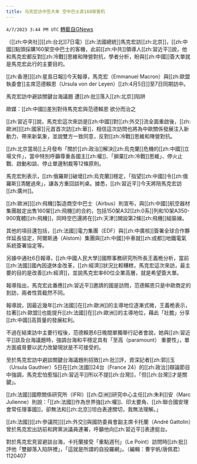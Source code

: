 ```yaml
---
title: 马克宏访中签大单 空中巴士卖160架客机
---
```

`4/7/2023 3:44 PM UTC` [轉載自GNews](https://gnews.org/articles/1077833)


（[[zh:中央社]][[zh:台北]]7日電）[[zh:法國總統]]馬克宏訪[[zh:北京]]，[[zh:中國]]點頭採購160架空中巴士的客機，此前[[zh:中共]]領導人[[zh:習近平]]說，他和馬克宏都反對[[zh:冷戰]]思維和陣營對抗，學者分析，盼與[[zh:中國]]簽大單就是馬克宏此行的主要目的。

[[zh:香港]][[zh:星島日報]]今天報導，馬克宏（Emmanuel Macron）與[[zh:歐盟執委會]]主席范德賴恩（Ursula von der Leyen）[[zh:4月5日]]至7日同期訪中。

馬克宏訪中避談關鍵台海議題 遭[[zh:批]]落入[[zh:北京]]陷阱

歐媒：[[zh:中國]]差別對待馬克宏與范德賴恩 欲分而治之

[[zh:習近平]]說，馬克宏這次來訪是[[zh:中國]]對[[zh:外交]]流全面重啟後，[[zh:歐洲]][[zh:國家]]元首首次訪[[zh:華]]，相信這次訪問也將為中歐關係發展注入新動力、帶來新氣象，並說雙方一致同意，反對[[zh:冷戰]]思維和陣營對抗。

[[zh:北京當局]]上月發布「關於[[zh:政治]]解決[[zh:烏克蘭]]危機的[[zh:中國]]立場文件」，當中特別呼籲尊重各國主[[zh:權]]、「摒棄[[zh:冷戰]]思維」、停火止戰、啟動和談、停止單邊制裁等12條原則。

馬克宏則表示，[[zh:俄羅斯]]破壞[[zh:烏克蘭]]穩定，「指望[[zh:中國]]令[[zh:俄羅斯]]清醒過來」，讓各方重回談判桌。據悉，[[zh:習近平]]今天將陪馬克宏訪[[zh:廣州]]。

[[zh:歐洲]][[zh:飛機]]製造商空中巴士（Airbus）則宣布，與[[zh:中國]]航空器材集團敲定出售160架[[zh:飛機]]的合約，包括150架A32[[zh:0系]]列和10架A350-900寬體[[zh:飛機]]，同時空巴還將在[[zh:天津]]開設第2條[[zh:飛機]]組裝線。

其他的項目還包括，[[zh:法國]]電力集團（EDF）與[[zh:中廣核]]簽署全球合作夥伴延長協定，阿爾斯通（Alstom）集團與[[zh:中國]]中車就[[zh:成都]]地鐵電氣系統簽署協定等。

另據中通社6日報導，[[zh:中國人民大學]]國際事務研究所所長王義桅分析，當前[[zh:法國]]國內因退休金改革，[[zh:經濟]]狀況比較糟糕，馬克宏這次來訪，最主要的目的是改善[[zh:經濟]]，並說馬克宏率60位企業高層，就是希望簽大單。

報導指出，馬克宏此番應[[zh:習近平]]邀請的國是訪問，范德賴恩只是中歐商定的到訪，兩者性質截然不同。

報導說，因最近幾年[[zh:法國]]在[[zh:歐洲]]的主導地位逐漸式微，王義桅表示，拉著[[zh:歐盟]]也能提升[[zh:法國]]在[[zh:歐洲]]的主導地位，藉此「壯膽」分享[[zh:中國]]高質量的發展紅利。

不過在結束訪中主要行程後，范德賴恩6日晚間單獨舉行記者會說，她與[[zh:習近平]]談及台海議題時，強調台海和平穩定具有「至高（paramount） 重要性」，單方面威脅要以武力改變現狀是不可接受的。

至於馬克宏訪中避談關鍵台海議題則招致[[zh:批]]評，資深記者[[zh:郭]]玉（Ursula Gauthier）5日在[[zh:法國]]24台（France 24）的[[zh:政治]]辯論節目中強調，馬克宏怕惹惱[[zh:習近平]]所以不提[[zh:台灣]]，「但[[zh:台灣]]才是關鍵」。

[[zh:法國]]國際關係研究所（IFRI）[[zh:亞洲]]研究中心主任[[zh:朱利]]安（Marc Julienne）則說：「[[zh:法國]]作為世界強[[zh:權]]、印太要角、[[zh:聯合國安理會常任理事國]]，卻無法和[[zh:北京]]坦白表達關切，我無法理解。」

[[zh:法國]][[zh:參議院]][[zh:外交]]與國防委員會副主席卡托蘭（André Gattolin）曾於馬克宏出訪前和跨黨派議員連署，呼籲他向[[zh:習近平]]表達挺台。

對於馬克宏見習避談台海，卡托蘭接受「重點週刊」（Le Point）訪問時[[zh:批]]評他「雙腳落入陷阱裡」，「這就是所謂的自投羅網」。（編輯：曹宇帆/唐佩君）1120407

